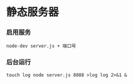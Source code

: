 # 静态服务器
### 启用服务
`node-dev server.js + 端口号`
### 后台运行
`touch log node server.js 8888 >log log 2>&1 &`
